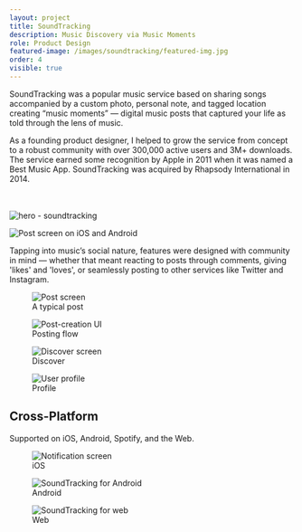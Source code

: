 ```yaml
---
layout: project
title: SoundTracking
description: Music Discovery via Music Moments
role: Product Design
featured-image: /images/soundtracking/featured-img.jpg
order: 4
visible: true
---
```

SoundTracking was a popular music service based on sharing songs accompanied by a custom photo, personal note, and tagged location creating “music moments” — digital music posts that captured your life as told through the lens of music.

As a founding product designer, I helped to grow the service from concept to a robust community with over 300,000 active users and 3M+ downloads. The service earned some recognition by Apple in 2011 when it was named a Best Music App. SoundTracking was acquired by Rhapsody International in 2014.

<br><br>
<img src="{{ site.url }}/images/soundtracking/hero-soundtracking.jpg" alt="hero - soundtracking">

<img src="{{ site.url }}/images/soundtracking/screen-post-iOS-Android.jpg" alt="Post screen on iOS and Android">

Tapping into music’s social nature, features were designed with community in mind — whether that meant reacting to posts through comments, giving 'likes' and 'loves', or seamlessly posting to other services like Twitter and Instagram.

<div class="img-collection-row">
<div class="img-collection-item">
<figure>
  <img class="light-border" src="{{ site.url }}/images/soundtracking/screen-post.jpg" alt="Post screen">
  <figcaption>A typical post</figcaption>
</figure>
</div>
<div class="img-collection-item">
<figure>
  <img class="light-border" src="{{ site.url }}/images/soundtracking/screen-post-creation.jpg" alt="Post-creation UI">
  <figcaption>Posting flow</figcaption>
</figure>
</div>
</div>
<div class="img-collection-row">

<div class="img-collection-item"><figure>
  <img class="light-border" src="{{ site.url }}/images/soundtracking/discover.jpg" alt="Discover screen">
  <figcaption>Discover</figcaption>
</figure></div>

<div class="img-collection-item"><figure>
  <img class="light-border" src="{{ site.url }}/images/soundtracking/screen-profile.jpg" alt="User profile">
  <figcaption>Profile</figcaption>
</figure></div>
</div>

## Cross-Platform
Supported on iOS, Android, Spotify, and the Web.

<div class="img-collection-item">
  <figure >
  <img src="{{ site.url }}/images/soundtracking/img_notifications.jpg" alt="Notification screen">
  <figcaption>iOS</figcaption>
</figure>
</div>
<div class="img-collection-item">
  <figure >
  <img src="{{ site.url }}/images/soundtracking/soundtracking-for-android.jpg" alt="SoundTracking for Android">
  <figcaption>Android</figcaption>
</figure>
</div>
<div class="img-collection-item">
  <figure >
  <img src="{{ site.url }}/images/soundtracking/soundtracking-for-web.jpg" alt="SoundTracking for web">
  <figcaption>Web</figcaption>
</figure>
</div>
